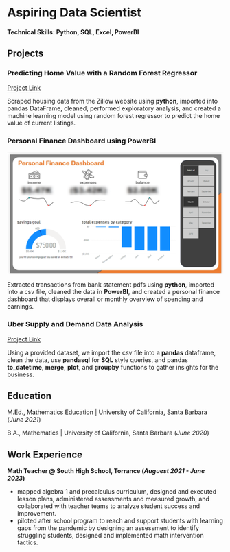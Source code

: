 # Aspiring Data Scientist

#### Technical Skills: Python, SQL, Excel, PowerBI

## Projects
### Predicting Home Value with a Random Forest Regressor
[Project Link](https://github.com/brianjglee/zillow-time-series-rfr)

Scraped housing data from the Zillow website using **python**, imported into pandas DataFrame, cleaned, performed exploratory analysis, and created a machine learning model using random forest regressor to predict the home value of current listings.

### Personal Finance Dashboard using PowerBI
![Image](/assets/dashboard.png)

Extracted transactions from bank statement pdfs using **python**, imported into a csv file, cleaned the data in **PowerBI**, and created a personal finance dashboard that displays overall or monthly overview of spending and earnings. 

### Uber Supply and Demand Data Analysis
[Project Link](https://github.com/brianjglee/uber-supply-demand)

Using a provided dataset, we import the csv file into a **pandas** dataframe, clean the data, use **pandasql** for **SQL** style queries, and pandas **to_datetime**, **merge**, **plot**, and **groupby** functions to gather insights for the business. 

## Education
M.Ed., Mathematics Education | University of California, Santa Barbara (_June 2021_)

B.A., Mathematics | University of California, Santa Barbara (_June 2020_)

## Work Experience
**Math Teacher @ South High School, Torrance (_Auguest 2021 - June 2023_)**
- mapped algebra 1 and precalculus curriculum, designed and executed lesson plans, administered assessments and measured growth, and collaborated with teacher teams to analyze student success and improvement.
- piloted after school program to reach and support students with learning gaps from the pandemic by designing an assessment to identify struggling students, designed and implemented math intervention tactics. 
